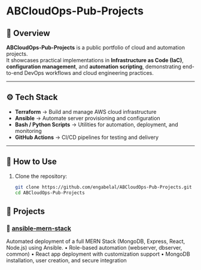 # ABCloudOps-Pub-Projects

## 📌 Overview  
**ABCloudOps-Pub-Projects** is a public portfolio of cloud and automation projects.  
It showcases practical implementations in **Infrastructure as Code (IaC)**, **configuration management**, and **automation scripting**, demonstrating end-to-end DevOps workflows and cloud engineering practices.  

---

## ⚙️ Tech Stack  
- **Terraform** → Build and manage AWS cloud infrastructure  
- **Ansible** → Automate server provisioning and configuration  
- **Bash / Python Scripts** → Utilities for automation, deployment, and monitoring  
- **GitHub Actions** → CI/CD pipelines for testing and delivery  

---

## 🚀 How to Use  
1. Clone the repository:  
   ```bash
   git clone https://github.com/engabelal/ABCloudOps-Pub-Projects.git
   cd ABCloudOps-Pub-Projects

## 📂 Projects  

### 🔹 [ansible-mern-stack](./ansible-mern-stack)  

Automated deployment of a full MERN Stack (MongoDB, Express, React, Node.js) using Ansible.
	•	Role-based automation (webserver, dbserver, common)
	•	React app deployment with customization support
	•	MongoDB installation, user creation, and secure integration
